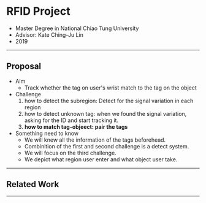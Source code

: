# RFID Project

* Master Degree in National Chiao Tung University
* Advisor: Kate Ching-Ju Lin
* 2019

---

## Proposal

* Aim 
    * Track whether the tag on user's wrist match to the tag on the object
* Challenge
    1. how to detect the subregion: Detect for the signal variation in each region
    2. how to detect unknown tag: when we found the signal variation, asking for the ID and start tracking it.
    3. **how to match tag-objeect: pair the tags**
* Something need to know
    * We will knew all the information of the tags beforehead.
    * Combinition of the first and second challenge is a detect system.
    * We will focus on the third challenge.
    * We depict what region user enter and what object user take.
---

## Related Work

---
